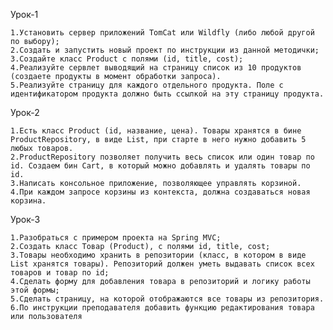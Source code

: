 

Урок-1

    1.Установить сервер приложений TomCat или Wildfly (либо любой другой по выбору);
    2.Создать и запустить новый проект по инструкции из данной методички;
    3.Создайте класс Product с полями (id, title, cost);
    4.Реализуйте сервлет выводящий на страницу список из 10 продуктов (создаете продукты в момент обработки запроса).
    5.Реализуйте страницу для каждого отдельного продукта. Поле c идентификатором продукта должно быть ссылкой на эту страницу продукта.

Урок-2

    1.Есть класс Product (id, название, цена). Товары хранятся в бине ProductRepository, в виде List, при старте в него нужно добавить 5 любых товаров.
    2.ProductRepository позволяет получить весь список или один товар по id. Создаем бин Cart, в который можно добавлять и удалять товары по id.
    3.Написать консольное приложение, позволяющее управлять корзиной.
    4.При каждом запросе корзины из контекста, должна создаваться новая корзина.

Урок-3

    1.Разобраться с примером проекта на Spring MVC;
    2.Создать класс Товар (Product), с полями id, title, cost;
    3.Товары необходимо хранить в репозитории (класс, в котором в виде List хранятся товары). Репозиторий должен уметь выдавать список всех товаров и товар по id;
    4.Сделать форму для добавления товара в репозиторий и логику работы этой формы;
    5.Сделать страницу, на которой отображаются все товары из репозитория.
    6.По инструкции преподавателя добавить функцию редактирования товара или пользователя


